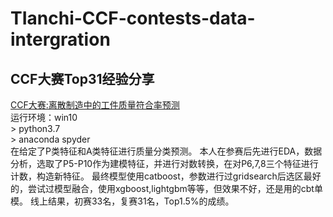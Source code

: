 # TIanchi-CCF-contests-data-intergration
## CCF大赛Top31经验分享
[CCF大赛:离散制造中的工件质量符合率预测](https://www.datafountain.cn/competitions/351)            
运行环境：win10                              
         > python3.7       
         > anaconda spyder                 
在给定了P类特征和A类特征进行质量分类预测。
本人在参赛后先进行EDA，数据分析，选取了P5-P10作为建模特征，并进行对数转换，在对P6,7,8三个特征进行计数，构造新特征。
最终模型使用catboost，参数进行过gridsearch后选区最好的，尝试过模型融合，使用xgboost,lightgbm等等，但效果不好，还是用的cbt单模。
线上结果，初赛33名，复赛31名，Top1.5%的成绩。
